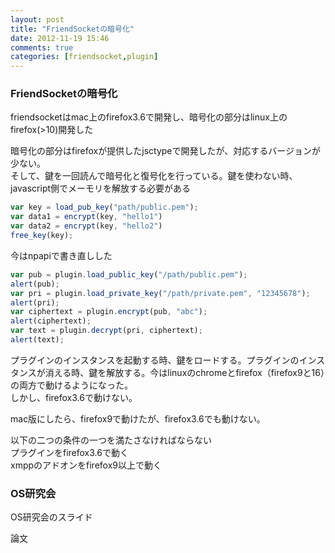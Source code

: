 ```yaml
---
layout: post
title: "FriendSocketの暗号化"
date: 2012-11-19 15:46
comments: true
categories: [friendsocket,plugin]
---
```

### FriendSocketの暗号化
friendsocketはmac上のfirefox3.6で開発し、暗号化の部分はlinux上のfirefox(>10)開発した

暗号化の部分はfirefoxが提供したjsctypeで開発したが、対応するバージョンが少ない。  
そして、鍵を一回読んで暗号化と復号化を行っている。鍵を使わない時、javascript側でメーモリを解放する必要がある
```js
var key = load_pub_key("path/public.pem");
var data1 = encrypt(key, "hello1")
var data2 = encrypt(key, "hello2")
free_key(key);
```

今はnpapiで書き直しした
```js
var pub = plugin.load_public_key("/path/public.pem");
alert(pub);
var pri = plugin.load_private_key("/path/private.pem", "12345678");
alert(pri);
var ciphertext = plugin.encrypt(pub, "abc");
alert(ciphertext);
var text = plugin.decrypt(pri, ciphertext);
alert(text);
```

プラグインのインスタンスを起動する時、鍵をロードする。プラグインのインスタンスが消える時、鍵を解放する。今はlinuxのchromeとfirefox（firefox9と16）の両方で動けるようになった。  
しかし、firefox3.6で動けない。

mac版にしたら、firefox9で動けたが、firefox3.6でも動けない。

以下の二つの条件の一つを満たさなければならない  
プラグインをfirefox3.6で動く  
xmppのアドオンをfirefox9以上で動く

### OS研究会
OS研究会のスライド

論文
